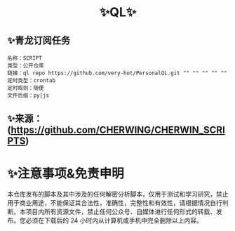 # <h1 align="center">✨QL✨</h1>


## ✨青龙订阅任务
```
名称：SCRIPT
类型：公开仓库
链接：ql repo https://github.com/very-hot/PersonalQL.git "" "" "" "" ""
定时类型：crontab
定时规则：随便
文件后缀：py|js
```

## ✨来源：(https://github.com/CHERWING/CHERWIN_SCRIPTS)


# ✨注意事项&免责申明
 本仓库发布的脚本及其中涉及的任何解密分析脚本，仅用于测试和学习研究，禁止用于商业用途，不能保证其合法性，准确性，完整性和有效性，请根据情况自行判断。本项目内所有资源文件，禁止任何公众号、自媒体进行任何形式的转载、发布。您必须在下载后的 24 小时内从计算机或手机中完全删除以上内容。

